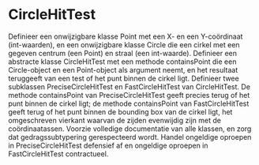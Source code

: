 # CircleHitTest
Definieer een onwijzigbare klasse Point met een X- en een Y-coördinaat (int-waarden), en een onwijzigbare klasse Circle die een cirkel met een gegeven centrum (een Point) en straal (een int-waarde). Definieer een abstracte klasse CircleHitTest met een methode containsPoint die een Circle-object en een Point-object als argument neemt, en het resultaat teruggeeft van een test of het punt binnen de cirkel ligt. Definieer twee subklassen PreciseCircleHitTest en FastCircleHitTest van CircleHitTest. De methode containsPoint van PreciseCircleHitTest geeft precies terug of het punt binnen de cirkel ligt; de methode containsPoint van FastCircleHitTest geeft terug of het punt binnen de bounding box van de cirkel ligt, het omgeschreven vierkant waarvan de zijden evenwijdig zijn met de coördinaatassen. Voorzie volledige documentatie van alle klassen, en zorg dat gedragssubtypering gerespecteerd wordt. Handel ongeldige oproepen in PreciseCircleHitTest defensief af en ongeldige oproepen in FastCircleHitTest contractueel.
